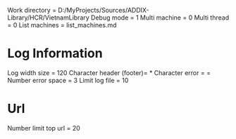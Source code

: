 Work directory = D:/MyProjects/Sources/ADDIX-Library/HCR/VietnamLibrary
Debug mode = 1
Multi machine = 0
Multi thread = 0
List machines = list_machines.md
# Log Information
Log width size = 120
Character header (footer)= *
Character error = =
Number error space = 3
Limit log file = 10
# Url 
Number limit top url = 20
